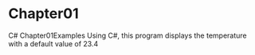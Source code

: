 # Chapter01
C# Chapter01Examples
Using C#, this program displays the temperature with a default value of 23.4
